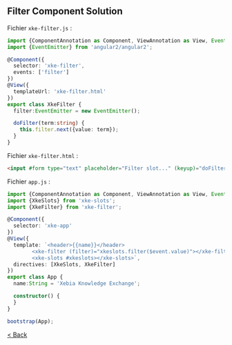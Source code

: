 ## Filter Component Solution

Fichier `xke-filter.js` :

```typescript
import {ComponentAnnotation as Component, ViewAnnotation as View, Event, bootstrap} from 'angular2/angular2';
import {EventEmitter} from 'angular2/angular2';

@Component({
  selector: 'xke-filter',
  events: ['filter']
})
@View({
  templateUrl: 'xke-filter.html'
})
export class XkeFilter {
  filter:EventEmitter = new EventEmitter();

  doFilter(term:string) {
    this.filter.next({value: term});
  }
}
```


Fichier `xke-filter.html` :

```html
<input #form type="text" placeholder="Filter slot..." (keyup)="doFilter(form.value)" />
```

Fichier `app.js` :

```typescript
import {ComponentAnnotation as Component, ViewAnnotation as View, Event, bootstrap} from 'angular2/angular2';
import {XkeSlots} from 'xke-slots';
import {XkeFilter} from 'xke-filter';

@Component({
  selector: 'xke-app'
})
@View({
  template: `<header>{{name}}</header>
        <xke-filter (filter)="xkeslots.filter($event.value)"></xke-filter>
        <xke-slots #xkeslots></xke-slots>`,
  directives: [XkeSlots, XkeFilter]
})
export class App {
  name:String = 'Xebia Knowledge Exchange';

  constructor() {
  }
}

bootstrap(App);
```



[< Back](5-filter-component.md)
